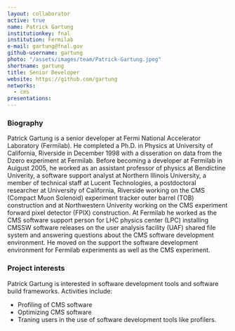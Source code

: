 ```yaml
---
layout: collaborator
active: true
name: Patrick Gartung
institutionkey: fnal
institution: Fermilab
e-mail: gartung@fnal.gov
github-username: gartung
photo: "/assets/images/team/Patrick-Gartung.jpeg"
shortname: gartung
title: Senior Developer
website: https://github.com/gartung
networks:
  - cms
presentations:
---
```


### Biography
Patrick Gartung is a senior developer at Fermi National Accelerator Laboratory (Fermilab). He completed a Ph.D. in Physics at University of California, Riverside in December 1998 with a disseration on data from the Dzero experiment at Fermilab. Before becoming a developer at Fermilab in Auigust 2005, he worked as an assistant professor of physics at Bendictine Univerity, a software support analyst at Northern Illinois University, a member of technical staff at Lucent Technologies, a postdoctoral researcher at University of California, Riverside working on the CMS (Compact Muon Solenoid) experiment tracker outer barrel (TOB) construction and at Northwestern Univerity working on the CMS experiment forward pixel detector (FPIX) construction. At Fermilab he worked as the CMS software support person for LHC physics center (LPC) installing CMSSW software releases on the user analysis facility (UAF) shared file system and answering questions about the CMS software development environment. He moved on the support the software development environment for Fermilab experiments as well as the CMS experiment. 

### Project interests
Patrick Gartung is interested in software development tools and software build frameworks. Activities include:
* Profiling of CMS software
* Optimizing CMS software 
* Traning users in the use of software development tools like profilers.
